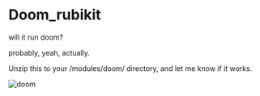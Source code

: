 # Doom_rubikit

will it run doom?

probably, yeah, actually.

Unzip this to your /modules/doom/ directory, and let me know if it works.

![doom](https://github.com/user-attachments/assets/45d391a5-96a3-4592-98db-1a8661fc92eb)
